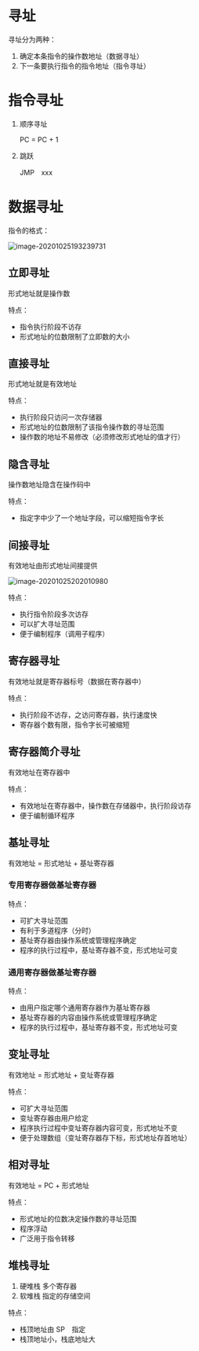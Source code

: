 # 寻址

寻址分为两种：

1. 确定本条指令的操作数地址（数据寻址）
2. 下一条要执行指令的指令地址（指令寻址）

# 指令寻址

1. 顺序寻址

	PC = PC + 1

2. 跳跃

	JMP　xxx

# 数据寻址

指令的格式：

![image-20201025193239731](https://xf-blog-imgs.oss-cn-hangzhou.aliyuncs.com/img/image-20201025193239731.png)

## 立即寻址

形式地址就是操作数

特点：

- 指令执行阶段不访存
- 形式地址的位数限制了立即数的大小

## 直接寻址

形式地址就是有效地址

特点：

- 执行阶段只访问一次存储器
- 形式地址的位数限制了该指令操作数的寻址范围
- 操作数的地址不易修改（必须修改形式地址的值才行）

## 隐含寻址

操作数地址隐含在操作码中

特点：

- 指定字中少了一个地址字段，可以缩短指令字长

## 间接寻址

有效地址由形式地址间接提供

![image-20201025202010980](https://xf-blog-imgs.oss-cn-hangzhou.aliyuncs.com/img/image-20201025202010980.png)

特点：

- 执行指令阶段多次访存
- 可以扩大寻址范围
- 便于编制程序（调用子程序）

## 寄存器寻址

有效地址就是寄存器标号（数据在寄存器中）

特点：

- 执行阶段不访存，之访问寄存器，执行速度快
- 寄存器个数有限，指令字长可被缩短

## 寄存器简介寻址

有效地址在寄存器中

特点：

- 有效地址在寄存器中，操作数在存储器中，执行阶段访存
- 便于编制循环程序

## 基址寻址

有效地址 = 形式地址 + 基址寄存器

### 专用寄存器做基址寄存器

特点：

- 可扩大寻址范围
- 有利于多道程序（分时）
- 基址寄存器由操作系统或管理程序确定
- 程序的执行过程中，基址寄存器不变，形式地址可变

### 通用寄存器做基址寄存器

特点：

- 由用户指定哪个通用寄存器作为基址寄存器
- 基址寄存器的内容由操作系统或管理程序确定
- 程序的执行过程中，基址寄存器不变，形式地址可变

## 变址寻址

有效地址 = 形式地址 + 变址寄存器

特点：

- 可扩大寻址范围
- 变址寄存器由用户给定
- 程序执行过程中变址寄存器内容可变，形式地址不变
- 便于处理数组（变址寄存器存下标，形式地址存首地址）

## 相对寻址

有效地址 = PC + 形式地址

特点：

- 形式地址的位数决定操作数的寻址范围
- 程序浮动
- 广泛用于指令转移

## 堆栈寻址

1. 硬堆栈	多个寄存器
2. 软堆栈    指定的存储空间

特点：

- 栈顶地址由 SP　指定
- 栈顶地址小，栈底地址大



